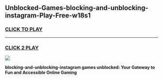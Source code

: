
## Unblocked-Games-blocking-and-unblocking-instagram-Play-Free-w18s1
<h3>
<a href="https://premium76.site?title=blocking-and-unblocking-instagram&ref=23A">CLICK TO PLAY</a></h3>
<hr>

<h3>
<a href="https://premium76.site?title=blocking-and-unblocking-instagram&ref=23A">CLICK 2 PLAY</a>
  
</h3>

<a href="https://premium76.site?title=blocking-and-unblocking-instagram&ref=23A"><img src="https://clearcache.store/games.png"></a>


**blocking-and-unblocking-instagram games unblocked: Your Gateway to Fun and Accessible Online Gaming**
